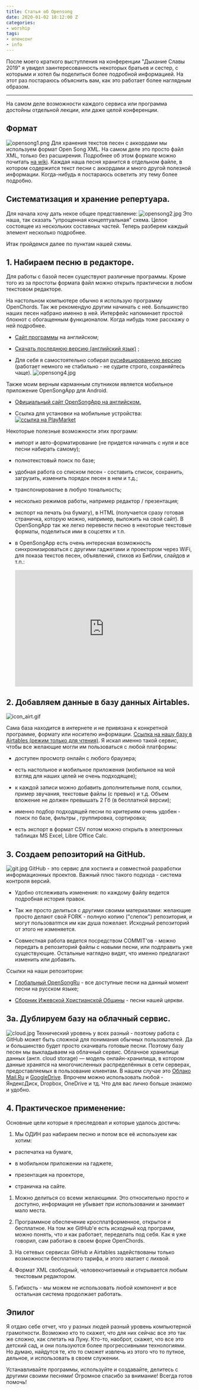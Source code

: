 ```yaml
---
title: Статья об Opensong
date: 2020-01-02 18:12:00 Z
categories:
- worship
tags:
- опенсонг
- info
---
```


После моего краткого выступления на конференции "Дыхание Славы 2019" я увидел заинтересованность некоторых братьев и сестер, с которыми и хотел бы поделиться более подробной информацией. На этот раз постараюсь объяснить вам, как это работает более наглядным образом.

---

На самом деле возможности каждого сервиса или программа достойны отдельной лекции, или даже целой конференции.

## Формат

![opensong1.png](/assets/images/opensong1.png)
Для хранения текстов песен с аккордами мы используем формат Open Song XML. На самом деле это просто файл XML, только без расширения. Подробнее об этом формате можно почитать [на wiki](https://ru.wikipedia.org/wiki/XML).
Каждая наша песня хранится в отдельном файле, в котором содержится текст песни с аккордами и много другой полезной информации. Когда-нибудь я постараюсь осветить эту тему более подробно.

## Систематизация и хранение репертуара.

Для начала хочу дать некое общее представление:
![opensong2.jpg](/assets/images/opensong2.jpg)
Это наша, так сказать "упрощенная концептуальная" схема. Целое состоящее из нескольких составных частей.
Теперь разберем каждый элемент несколько подробнее.

Итак пройдемся далее по пунктам нашей схемы.

## 1. Набираем песню в редакторе.

Для работы с базой песен существуют различные программы. Кроме того из за простоты формата файл можно открыть практически в любом текстовом редакторе.

На настольном компьютере обычно я использую программу OpenChords. Так же рекомендую другим начинать с неё. Большинство наших песен набрано именно в ней. Интерфейс напоминает простой блокнот с обогащенным функционалом. Когда нибудь тоже расскажу о ней подробнее.

* [Сайт программы](https://openchords.sourceforge.io/) на английском;

* [Скачать последнюю версию (английский язык)](https://sourceforge.net/projects/openchords/files/latest/download) ;

* Для себя я самостоятельно собирал [русифицированную версию](https://cloud.mail.ru/public/Evo3/A8AHSL1kQ) (работает немного не стабильно - не судите строго, сохраняйтесь чаще).
  ![opensong4.jpg](/assets/images/opensong4.jpg)

Также моим верным карманным спутником является мобильное приложение OpenSongApp для Android.

* [Официальный сайт OpenSongApp на английском.](https://www.opensongapp.com/)

* Ссылка для установки на мобильные устройства:
  [![ссылка на PlayMarket](/assets/images/opensong6.png)](http://play.google.com/store/apps/details?id=com.garethevans.church.opensongtablet&hl=ru)

Некоторые полезные возможности этих программ:

* импорт и авто-форматирование (не придется начинать с нуля и все песни набирать самому);

* полнотекстовый поиск по базе;

* удобная работа со списком песен - составить список, сохранить, загрузить, изменить порядок песен в нем и т.д.;

* транспонирование в любую тональность;

* несколько режимов работы, например редактор / презентация;

* экспорт на печать (на бумагу), в HTML (получается  сразу готовая страничка, которую можно, например, выложить на свой сайт). В OpenSongApp так же легко перевести песню в некоторые текстовые форматы, поделиться ими в соцсетях и т.п.

* в OpenSongApp есть очень интересная возможность синхронизироваться с другими гаджетами и проектором через WiFi, для показа текстов песен, объявлений, стихов из Библии, слайдов и т.п.:
  <p><iframe style="width:100%;" height="315" src="https://www.youtube.com/embed/xdti4Kh3qf8?rel=0&showinfo=0" frameborder="0" allowfullscreen></iframe></p>

## 2. Добавляем данные в базу данных Airtables.

![icon_airt.gif](/uploads/icon_airt.gif)

Сама база находится в интернете и не привязана к конкретной программе, формату или носителю информации. [Ссылка на нашу базу в Airtables (режим только для чтения)](https://airtable.com/shrf59t6LkyvGAQ4R).
Я искал именно такой сервис, чтобы все желающие могли им пользоваться с любой платформы:

* доступен просмотр онлайн с любого браузера;

* есть настольное и мобильное приложения (мобильное на мой взгляд для наших целей не очень подходящее);

* к каждой записи можно добавить дополнительные поля, ссылки, пример звучания, текстовые файлы (с превью) и т.д. Объем вложение не должен превышать 2 Гб (в бесплатной версии);

* именно подбор подходящей песни по критериям  очень удобен - поиск по базе, фильтры , группировка, сортировка;

* есть экспорт в формат CSV потом можно открыть в электронных таблицах MS Excel, Libre Office Calc.

## 3. Создаем репозиторий на GitHub.

![git.jpg](/uploads/git.jpg)
GitHub - это сервис для хостинга и совместной разработки информационных проектов. Важный плюс такого подхода - система контроля версий.

* Удобно отслеживать изменения: по каждому файлу ведется подробная история правок.

* Так же просто делиться с другими своими материалами: желающие просто делают свой FORK - полную копию ("слепок") репозитория, и могут пользоватmся им как душа пожелает. Исходный репозиторий от этого не изменяется.

* Совместная работа ведется посредством COMMIT'ов - можно передать в репозиторий файлы с новыми песни, или подправить уже существующие. Остальные наглядно видят, что именно предлагают изменить или добавить.

Ссылки на наши репозитории:

* [Глобальный OpenSongRu](https://github.com/SergKnyz/OpenSongRu) - все доступные песни на данный момент песни на русском языке;

* [Сборник Ижевской Христианской Общины](https://github.com/SergKnyz/ICF) - песни нашей церкви.

## 3a. Дублируем базу на облачный сервис.

![cloud.jpg](/uploads/cloud.jpg)
Технический уровень у всех разный - поэтому работа с GitHub может быть сложной для понимания  обычных пользователей. Да и большинство будет просто скачивать готовые песни. Поэтому базу песен мы выкладываем на облачный сервис.
Облачное хранилище данных (англ. cloud storage) — модель онлайн-хранилища, в котором данные хранятся на многочисленных распределённых в сети серверах, предоставляемых в пользование клиентам.
В нашем случае это [Облако Mail.Ru](https://cloud.mail.ru/public/BntW/H7FubED5D) и [GoogleDrive](https://drive.google.com/drive/folders/1K4NR7njvLmjtOn2Ljp7YpigRXDAG-Hb-).
Впрочем можно использовать любой - ЯндексДиск, Dropbox, OneDrive и тд. Что для вас лично больше знакомо и удобно.

## 4. Практическое применение:

Основные цели которые я преследовал и которые удалось достичь:

1. Мы ОДИН раз набираем песню и потом все её используем как хотим:

* распечатка на бумаге,

* в мобильном приложении на гаджете,

* презентация на проекторе,

* страничка на сайте.

1. Можно делиться со всеми желающими. Это относительно просто и доступно, информация не убывает при использовании и занимает мало места.

2. Программное обеспечение кросплатформенное, открытое и бесплатное. На том же GitHub'е есть исходный код программ, можно понять, что и как работает, переделать под себя. Как я уже говорил,  сам работаю в своем форке OpenChords.

3. На сетевых сервисах GitHub и Airtables задействованы только возможности бесплатного тарифа, и этого хватает с лихвой.

4. Формат XML свободный, человекочитаемый и открывается любым текстовым редактором.

5. Гибкость - мы можем не использовать любой компонент и все остальная система продолжает работать.

## Эпилог

Я отдаю себе отчет, что у разных людей разный уровень компьютерной грамотности. Возможно кто то скажет, что для них сейчас все это так же сложно, как слетать на Луну. Кто-то, наоброт, скажет, что все это детский сад, и они пользуются более прогрессивными технологиями.
Но думаю, найдутся те, кто то сможет извлечь из этого что то путное, дельное, и использовать в своем служении.

Устанавливайте программы, используйте и создавайте, делитесь с другими своими песнями!
Огромное спасибо за внимание!
Всегда готов помочь!